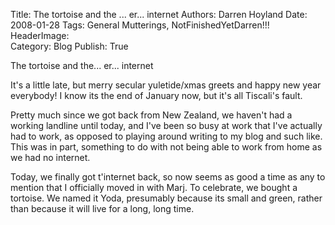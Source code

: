 Title:          The tortoise and the ... er... internet
Authors:        Darren Hoyland
Date:           2008-01-28
Tags:           General Mutterings, NotFinishedYetDarren!!!
HeaderImage:    
Category:       Blog
Publish:        True

The tortoise and the... er... internet

It's a little late, but merry secular yuletide/xmas greets and happy new year everybody! I know its the end of January now, but it's all Tiscali's fault.

Pretty much since we got back from New Zealand, we haven't had a working landline until today, and I've been so busy at work that I've actually had to work, as opposed to playing around writing to my blog and such like. This was in part, something to do with not being able to work from home as we had no internet.

Today, we finally got t'internet back, so now seems as good a time as any to mention that I officially moved in with Marj. To celebrate, we bought a tortoise. We named it Yoda, presumably because its small and green, rather than because it will live for a long, long time.

